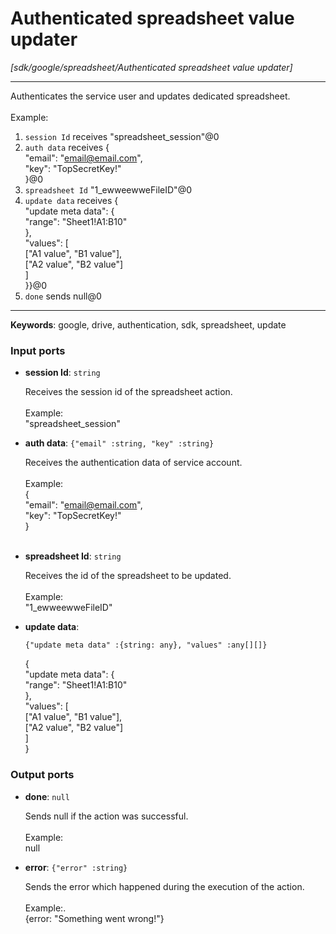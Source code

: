 # Authenticated spreadsheet value updater

_[sdk/google/spreadsheet/Authenticated spreadsheet value updater]_

---

Authenticates the service user and  updates dedicated spreadsheet.<br>
<br>
Example:<br>
1. `session Id` receives "spreadsheet_session"@0 <br>
2. `auth data` receives {<br>
  "email": "email@email.com",<br>
  "key": "TopSecretKey!"<br>
}@0 <br>
3. `spreadsheet Id` "1_ewweewweFileID"@0<br>
4. `update data` receives {<br>
  "update meta data": {<br>
    "range": "Sheet1!A1:B10"<br>
  },<br>
  "values": [<br>
    ["A1 value", "B1 value"],<br>
    ["A2 value", "B2 value"]<br>
  ]<br>
}}@0 <br>
5. `done` sends null@0 <br>

---

__Keywords__: google, drive, authentication, sdk, spreadsheet, update

### Input ports

* __session Id__: ` string `


    Receives the session id of the spreadsheet action.<br>
    <br>
    Example: <br>
    "spreadsheet_session"<br>


* __auth data__: ` {"email" :string, "key" :string} `


    Receives the authentication data of service account.<br>
    <br>
    Example: <br>
    {<br>
      "email": "email@email.com",<br>
      "key": "TopSecretKey!"<br>
    }<br>
    <br>


* __spreadsheet Id__: ` string `


    Receives the id of the spreadsheet to be updated.<br>
    <br>
    Example:<br>
    "1_ewweewweFileID"<br>


* __update data__: 
    ```
    {"update meta data" :{string: any}, "values" :any[][]}
    ```


    {<br>
      "update meta data": {<br>
        "range": "Sheet1!A1:B10"<br>
      },<br>
      "values": [<br>
        ["A1 value", "B1 value"],<br>
        ["A2 value", "B2 value"]<br>
      ]<br>
    }<br>

### Output ports

* __done__: ` null `


    Sends null if the action was successful.<br>
    <br>
    Example:<br>
    null<br>


* __error__: ` {"error" :string} `


    Sends the error which happened during the execution of the action.<br>
    <br>
    Example:.<br>
    {error: "Something went wrong!"}<br>

